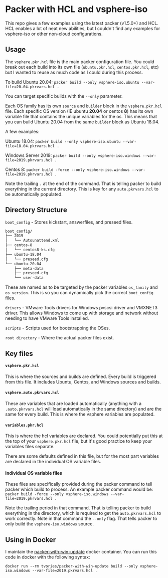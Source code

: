 # Packer with HCL and vsphere-iso

This repo gives a few examples using the latest packer (v1.5.0+) and HCL.  HCL enables a lot of neat new abilities, but I couldn't find any examples for vsphere-iso or other non-cloud configurations.
<!-- TODO: add requirements section -->
## Usage

The `vsphere.pkr.hcl` file is the main packer configuration file.  You could break out each build into its own file (`ubuntu.pkr.hcl`, `centos.pkr.hcl`, etc) but I wanted to reuse as much code as I could during this process.

To build Ubuntu 20.04: `packer build --only vsphere-iso.ubuntu --var-file=20.04.pkrvars.hcl .`

You can target specific builds with the `--only` parameter.

Each OS family has its own `source` and `builder` block in the `vsphere.pkr.hcl` file.  Each specific OS version (IE ubuntu **20.04** or centos **8**) has its own variable file that contains the unique variables for the os.  This means that you can build Ubuntu 20.04 from the same `builder` block as Ubuntu 18.04.

A few examples:

Ubuntu 18.04: `packer build --only vsphere-iso.ubuntu --var-file=18.04.pkrvars.hcl .`

Windows Server 2019: `packer build --only vsphere-iso.windows --var-file=2019.pkrvars.hcl .`

Centos 8: `packer build -force --only vsphere-iso.windows --var-file=2019.pkrvars.hcl .`

Note the trailing `.` at the end of the command.  That is telling packer to build everything in the current directory.  This is key for any `auto.pkrvars.hcl` to be automatically populated.

## Directory Structure

`boot_config` - Stores kickstart, answerfiles, and preseed files.

```bash
boot_config/
├── 2019
│   └── Autounattend.xml
├── centos-8
│   └── centos8-ks.cfg
├── ubuntu-18.04
│   └── preseed.cfg
└── ubuntu-20.04
    ├── meta-data
    ├── preseed.cfg
    └── user-data
```

These are named as to be targeted by the packer variables `os_family` and `os_version`.  This is so you can dynamically pick the correct `boot_config` files.

`drivers` - VMware Tools drivers for Windows pvscsi driver and VMXNET3 driver.  This allows Windows to come up with storage and network without needing to have VMware Tools installed.

`scripts` - Scripts used for bootstrapping the OSes.

`root directory` - Where the actual packer files exist.

## Key files

#### `vsphere.pkr.hcl`

This is where the sources and builds are defined.  Every build is triggered from this file.  It includes Ubuntu, Centos, and Windows sources and builds.

#### `vsphere.auto.pkrvars.hcl`

These are variables that are loaded automatically (anything with a `.auto.pkrvars.hcl` will load automatically in the same directory) and are the same for every build.  This is where the vsphere variables are populated.

#### `variables.pkr.hcl`

This is where the hcl variables are declared.  You could potentially put this at the top of your `vsphere.pkr.hcl` file, but it's good practice to keep your variables files separate.

There are some defaults defined in this file, but for the most part variables are declared in the individual OS variable files.

#### Individual OS variable files

These files are specifically provided during the packer command to tell packer which build to process.  An example packer command would be: `packer build -force --only vsphere-iso.windows --var-file=2019.pkrvars.hcl .`

Note the trailing period in that command.  That is telling packer to build everything in the directory, which is required to get the `auto.pkrvars.hcl` to work correctly.  Note in that command the `--only` flag.  That tells packer to only build the `vsphere-iso.windows` source.

## Using in Docker

I maintain the [packer-with-win-update](https://github.com/tvories/packer-with-win-update) docker container.  You can run this code in docker with the following syntax:

`docker run --rm tvories/packer-with-win-update build --only vsphere-iso.windows --var-file=2019.pkrvars.hcl .`
